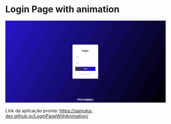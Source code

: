 # Login Page with animation

<img src="https://github.com/samuka-dev/LoginPageWithAnimation/blob/master/assets/gif.gif?raw=true" />

Link da aplicação pronta: https://samuka-dev.github.io/LoginPageWithAnimation/
